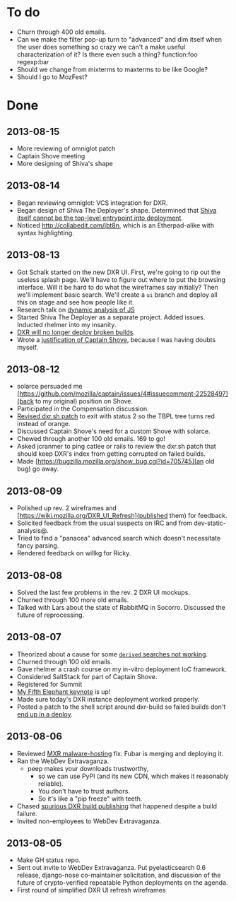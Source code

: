 To do
=====

* Churn through 400 old emails.
* Can we make the filter pop-up turn to "advanced" and dim itself when the user does something so crazy we can't a make useful characterization of it? Is there even such a thing?
    function:foo regexp:bar
* Should we change from mixterms to maxterms to be like Google?
* Should I go to MozFest?


Done
====

2013-08-15
----------

* More reviewing of omniglot patch
* Captain Shove meeting
* More designing of Shiva's shape

2013-08-14
----------

* Began reviewing omniglot: VCS integration for DXR.
* Began design of Shiva The Deployer's shape. Determined that [Shiva itself cannot be the top-level entrypoint into deployment](https://github.com/erikrose/shiva/issues/1#issuecomment-22663747).
* Noticed http://collabedit.com/jbt8n, which is an Etherpad-alike with syntax highlighting.

2013-08-13
----------

* Got Schalk started on the new DXR UI. First, we're going to rip out the useless splash page. We'll have to figure out where to put the browsing interface. Will it be hard to do what the wireframes say initially? Then we'll implement basic search. We'll create a `ui` branch and deploy all this on stage and see how people like it.
* Research talk on [dynamic analysis of JS](https://air.mozilla.org/test-and-cure-your-javascript-blues-with-jalangi/)
* Started Shiva The Deployer as a separate project. Added issues. Inducted rhelmer into my insanity.
* [DXR will no longer deploy broken builds](https://bugzilla.mozilla.org/show_bug.cgi?id=886463).
* Wrote a [justification of Captain Shove](https://wiki.mozilla.org/Websites/Captain_Shove#Justification), because I was having doubts myself.

2013-08-12
----------

* solarce persuaded me [https://github.com/mozilla/captain/issues/4#issuecomment-22528497](back to my original) position on Shove.
* Participated in the Compensation discussion.
* [Revised dxr.sh patch](https://bugzilla.mozilla.org/show_bug.cgi?id=886463) to exit with status 2 so the TBPL tree turns red instead of orange.
* Discussed Captain Shove's need for a custom Shove with solarce.
* Chewed through another 100 old emails. 169 to go!
* Asked jcranmer to ping catlee or rails to review the dxr.sh patch that should keep DXR's index from getting corrupted on failed builds.
* Made [https://bugzilla.mozilla.org/show_bug.cgi?id=705745](an old bug) go away.

2013-08-09
----------

* Polished up rev. 2 wireframes and [https://wiki.mozilla.org/DXR_UI_Refresh](published them) for feedback.
* Solicited feedback from the usual suspects on IRC and from dev-static-analysis@.
* Tried to find a "panacea" advanced search which doesn't necessitate fancy parsing.
* Rendered feedback on willkg for Ricky.

2013-08-08
----------

* Solved the last few problems in the rev. 2 DXR UI mockups.
* Churned through 100 more old emails.
* Talked with Lars about the state of RabbitMQ in Socorro. Discussed the future of reprocessing.

2013-08-07
----------

* Theorized about a cause for some [`derived` searches not working](https://bugzilla.mozilla.org/show_bug.cgi?id=885977).
* Churned through 100 old emails.
* Gave rhelmer a crash course on my in-vitro deployment IoC framework.
* Considered SaltStack for part of Captain Shove.
* Registered for Summit
* [My Fifth Elephant keynote](https://hasgeek.tv/fifthelephant/2013-2/631-what-happens-when-firefox-crashes) is up!
* Made sure today's DXR instance deployment worked properly.
* Posted a patch to the shell script around dxr-build so failed builds don't [end up in a deploy](https://bugzilla.mozilla.org/show_bug.cgi?id=886463).


2013-08-06
----------

* Reviewed [MXR malware-hosting](https://bugzilla.mozilla.org/show_bug.cgi?id=628033>) fix. Fubar is merging and deploying it.
* Ran the WebDev Extravaganza.
    * peep makes your downloads trustworthy,
        * so we can use PyPI (and its new CDN, which makes it reasonably reliable).
        * You don't have to trust authors.
        * So it's like a "pip freeze" with teeth.
* Chased [spurious DXR build publishing](https://bugzilla.mozilla.org/show_bug.cgi?id=886463) that happened despite a build failure.
* Invited non-employees to WebDev Extravaganza.

2013-08-05
----------

* Make GH status repo.
* Sent out invite to WebDev Extravaganza. Put pyelasticsearch 0.6 release, django-nose co-maintainer solicitation, and discussion of the future of crypto-verified repeatable Python deployments on the agenda.
* First round of simplified DXR UI refresh wireframes

